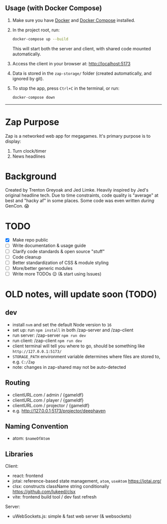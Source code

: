 ## Usage (with Docker Compose)

1. Make sure you have [Docker](https://www.docker.com/) and [Docker Compose](https://docs.docker.com/compose/) installed.
2. In the project root, run:

   ```sh
   docker-compose up --build
   ```

   This will start both the server and client, with shared code mounted automatically.

3. Access the client in your browser at: [http://localhost:5173](http://localhost:5173)

4. Data is stored in the `zap-storage/` folder (created automatically, and ignored by git).

5. To stop the app, press `Ctrl+C` in the terminal, or run:

   ```sh
   docker-compose down
   ```

---

# Zap Purpose
Zap is a networked web app for megagames. It's primary purpose is to display:
1. Turn clock/timer
2. News headlines

# Background
Created by Trenton Greyoak and Jed Limke. Heavily inspired by Jed's original headline tech. Due to time constraints, code quality is "average" at best and "hacky af" in some places. Some code was even written _during_ GenCon. 😱

# TODO
- [x] Make repo public
- [ ] Write documentation & usage guide
- [ ] Clarify code standards & open source "stuff"
- [ ] Code cleanup
- [ ] Better standardization of CSS & module styling
- [ ] More/better generic modules
- [ ] Write more TODOs 😉 (& start using Issues)

# OLD notes, will update soon (TODO)

## dev
- install `nvm` and set the default Node version to `16`
- set up: run `npm install` in both /zap-server and /zap-client
- run server: /zap-server `npm run dev`
- run client: /zap-client `npm run dev`
- client terminal will tell you where to go, should be something like `http://127.0.0.1:5173/`
- `STORAGE_PATH` environment variable determines where files are stored to, e.g. `C:/Zap`
- note: changes in zap-shared may not be auto-detected

## Routing
- clientURL.com / admin / {gameIdf}
- clientURL.com / player / {gameIdf}
- clientURL.com / projector / {gameIdf}
- e.g.  http://127.0.0.1:5173/projector/deephaven


## Naming Convention
- atom: `$nameOfAtom`


## Libraries
Client:
- react: frontend
- jotai: reference-based state management, `atom`, `useAtom` https://jotai.org/ 
- clsx: constructs className string conditionally https://github.com/lukeed/clsx
- vite: frontend build tool / dev fast refresh

Server:
- uWebSockets.js: simple & fast web server (& websockets)
